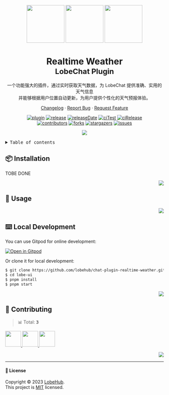 <a name="readme-top"></a>

<div align="center">

<img height="120" src="https://registry.npmmirror.com/@lobehub/assets-emoji/1.3.0/files/assets/puzzle-piece.webp">
<img height="120" src="https://gw.alipayobjects.com/zos/kitchen/qJ3l3EPsdW/split.svg">
<img height="120" src="https://registry.npmmirror.com/@lobehub/assets-emoji/1.3.0/files/assets/rainbow.webp">

<h1>Realtime Weather<br/><sup>LobeChat Plugin</sup></h1>

一个功能强大的插件，通过实时获取天气数据，为 LobeChat 提供准确、实用的天气信息<br/>并能够根据用户位置自动更新，为用户提供个性化的天气预报体验。

[Changelog](./CHANGELOG.md) · [Report Bug][issues-url] · [Request Feature][issues-url]

<!-- SHIELD GROUP -->

[![plugin][plugin-shield]][plugin-url]
[![release][release-shield]][release-url]
[![releaseDate][release-date-shield]][release-date-url]
[![ciTest][ci-test-shield]][ci-test-url]
[![ciRelease][ci-release-shield]][ci-release-url] <br/>
[![contributors][contributors-shield]][contributors-url]
[![forks][forks-shield]][forks-url]
[![stargazers][stargazers-shield]][stargazers-url]
[![issues][issues-shield]][issues-url]

![](https://raw.githubusercontent.com/andreasbm/readme/master/assets/lines/rainbow.png)

</div>

<details>
<summary><kbd>Table of contents</kbd></summary>

#### TOC

- [📦 Installation](#-installation)

- [🤯 Usage](#-usage)

- [⌨️ Local Development](#️-local-development)

- [🤝 Contributing](#-contributing)

####

</details>

## 📦 Installation

TOBE DONE

<div align="right">

[![][back-to-top]](#readme-top)

</div>

## 🤯 Usage

<div align="right">

[![][back-to-top]](#readme-top)

</div>

## ⌨️ Local Development

You can use Gitpod for online development:

[![Open in Gitpod](https://gitpod.io/button/open-in-gitpod.svg)][gitpod-url]

Or clone it for local development:

```bash
$ git clone https://github.com/lobehub/chat-plugin-realtime-weather.git
$ cd lobe-ui
$ pnpm install
$ pnpm start
```

<div align="right">

[![][back-to-top]](#readme-top)

</div>

## 🤝 Contributing

<!-- CONTRIBUTION GROUP -->

> 📊 Total: <kbd>**3**</kbd>

<a href="https://github.com/arvinxx" title="arvinxx">
  <img src="https://avatars.githubusercontent.com/u/28616219?v=4" width="50" />
</a>
<a href="https://github.com/apps/dependabot" title="dependabot[bot]">
  <img src="https://avatars.githubusercontent.com/in/29110?v=4" width="50" />
</a>
<a href="https://github.com/actions-user" title="actions-user">
  <img src="https://avatars.githubusercontent.com/u/65916846?v=4" width="50" />
</a>

<!-- CONTRIBUTION END -->

<div align="right">

[![][back-to-top]](#readme-top)

</div>

---

#### 📝 License

Copyright © 2023 [LobeHub][profile-url]. <br />
This project is [MIT](./LICENSE) licensed.

<!-- PLUGIN GROUP -->

[plugin-shield]: https://img.shields.io/badge/%F0%9F%A4%AF_LobeChat-plugin-cyan
[plugin-url]: https://github.com/lobehub/lobe-chat-plugins

<!-- LINK GROUP -->

[profile-url]: https://github.com/lobehub
[gitpod-url]: https://gitpod.io/#https://github.com/lobehub/chat-plugin-realtime-weather

<!-- SHIELD LINK GROUP -->

[back-to-top]: https://img.shields.io/badge/-BACK_TO_TOP-151515?style=flat-square

<!-- release -->

[release-shield]: https://img.shields.io/npm/v/@lobehub/chat-plugin-realtime-weather?label=%F0%9F%A4%AF%20NPM
[release-url]: https://www.npmjs.com/package/@lobehub/chat-plugin-realtime-weather

<!-- releaseDate -->

[release-date-shield]: https://img.shields.io/github/release-date/lobehub/chat-plugin-realtime-weather?style=flat
[release-date-url]: https://github.com/lobehub/chat-plugin-realtime-weather/releases

<!-- ciTest -->

[ci-test-shield]: https://github.com/lobehub/chat-plugin-realtime-weather/actions/workflows/test.yml/badge.svg
[ci-test-url]: https://github.com/lobehub/chat-plugin-realtime-weather/actions/workflows/test.yml

<!-- ciRelease -->

[ci-release-shield]: https://github.com/lobehub/chat-plugin-realtime-weather/actions/workflows/release.yml/badge.svg
[ci-release-url]: https://github.com/lobehub/chat-plugin-realtime-weather/actions/workflows/release.yml

<!-- contributors -->

[contributors-shield]: https://img.shields.io/github/contributors/lobehub/chat-plugin-realtime-weather.svg?style=flat
[contributors-url]: https://github.com/lobehub/chat-plugin-realtime-weather/graphs/contributors

<!-- forks -->

[forks-shield]: https://img.shields.io/github/forks/lobehub/chat-plugin-realtime-weather.svg?style=flat
[forks-url]: https://github.com/lobehub/chat-plugin-realtime-weather/network/members

<!-- stargazers -->

[stargazers-shield]: https://img.shields.io/github/stars/lobehub/chat-plugin-realtime-weather.svg?style=flat
[stargazers-url]: https://github.com/lobehub/chat-plugin-realtime-weather/stargazers

<!-- issues -->

[issues-shield]: https://img.shields.io/github/issues/lobehub/chat-plugin-realtime-weather.svg?style=flat
[issues-url]: https://github.com/lobehub/chat-plugin-realtime-weather/issues/new/choose
